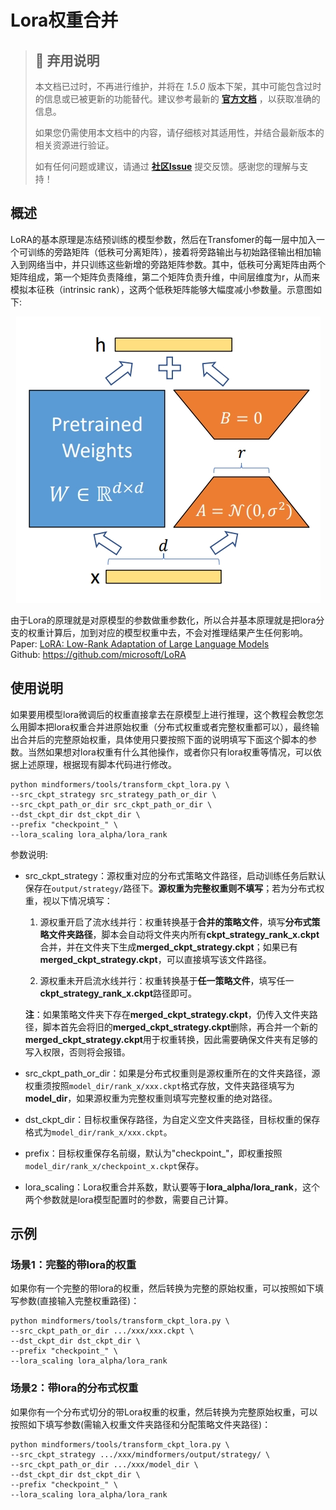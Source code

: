 
# Lora权重合并

> ## 🚨 弃用说明
>
> 本文档已过时，不再进行维护，并将在 *1.5.0* 版本下架，其中可能包含过时的信息或已被更新的功能替代。建议参考最新的 **[官方文档](https://www.mindspore.cn/mindformers/docs/zh-CN/dev/index.html)** ，以获取准确的信息。
>
> 如果您仍需使用本文档中的内容，请仔细核对其适用性，并结合最新版本的相关资源进行验证。
>
> 如有任何问题或建议，请通过 **[社区Issue](https://gitee.com/mindspore/mindformers/issues/new)** 提交反馈。感谢您的理解与支持！

## 概述

LoRA的基本原理是冻结预训练的模型参数，然后在Transfomer的每一层中加入一个可训练的旁路矩阵（低秩可分离矩阵），接着将旁路输出与初始路径输出相加输入到网络当中，并只训练这些新增的旁路矩阵参数。其中，低秩可分离矩阵由两个矩阵组成，第一个矩阵负责降维，第二个矩阵负责升维，中间层维度为r，从而来模拟本征秩（intrinsic rank），这两个低秩矩阵能够大幅度减小参数量。示意图如下:

<div align=center><img src="assets/Transform_Lorackpt/LoRA.png"></div>

由于Lora的原理就是对原模型的参数做重参数化，所以合并基本原理就是把lora分支的权重计算后，加到对应的模型权重中去，不会对推理结果产生任何影响。  
Paper: [LoRA: Low-Rank Adaptation of Large Language Models](https://arxiv.org/abs/2106.09685)  
Github: https://github.com/microsoft/LoRA

## 使用说明

如果要用模型lora微调后的权重直接拿去在原模型上进行推理，这个教程会教您怎么用脚本把lora权重合并进原始权重（分布式权重或者完整权重都可以），最终输出合并后的完整原始权重，具体使用只要按照下面的说明填写下面这个脚本的参数。当然如果想对lora权重有什么其他操作，或者你只有lora权重等情况，可以依据上述原理，根据现有脚本代码进行修改。

```shell
python mindformers/tools/transform_ckpt_lora.py \
--src_ckpt_strategy src_strategy_path_or_dir \
--src_ckpt_path_or_dir src_ckpt_path_or_dir \
--dst_ckpt_dir dst_ckpt_dir \
--prefix "checkpoint_" \
--lora_scaling lora_alpha/lora_rank
```

参数说明:

- src_ckpt_strategy：源权重对应的分布式策略文件路径，启动训练任务后默认保存在`output/strategy/`路径下。**源权重为完整权重则不填写**；若为分布式权重，视以下情况填写：

  1. 源权重开启了流水线并行：权重转换基于**合并的策略文件**，填写**分布式策略文件夹路径**，脚本会自动将文件夹内所有**ckpt_strategy_rank_x.ckpt**合并，并在文件夹下生成**merged_ckpt_strategy.ckpt**；如果已有**merged_ckpt_strategy.ckpt**，可以直接填写该文件路径。

  2. 源权重未开启流水线并行：权重转换基于**任一策略文件**，填写任一**ckpt_strategy_rank_x.ckpt**路径即可。

  **注**：如果策略文件夹下存在**merged_ckpt_strategy.ckpt**，仍传入文件夹路径，脚本首先会将旧的**merged_ckpt_strategy.ckpt**删除，再合并一个新的**merged_ckpt_strategy.ckpt**用于权重转换，因此需要确保文件夹有足够的写入权限，否则将会报错。

- src_ckpt_path_or_dir：如果是分布式权重则是源权重所在的文件夹路径，源权重须按照`model_dir/rank_x/xxx.ckpt`格式存放，文件夹路径填写为**model_dir**，如果源权重为完整权重则填写完整权重的绝对路径。
- dst_ckpt_dir：目标权重保存路径，为自定义空文件夹路径，目标权重的保存格式为`model_dir/rank_x/xxx.ckpt`。
- prefix：目标权重保存名前缀，默认为"checkpoint_"，即权重按照`model_dir/rank_x/checkpoint_x.ckpt`保存。
- lora_scaling：Lora权重合并系数，默认要等于**lora_alpha/lora_rank**，这个两个参数就是lora模型配置时的参数，需要自己计算。

## 示例

### 场景1：完整的带lora的权重

如果你有一个完整的带lora的权重，然后转换为完整的原始权重，可以按照如下填写参数(直接输入完整权重路径)：

```shell
python mindformers/tools/transform_ckpt_lora.py \
--src_ckpt_path_or_dir .../xxx/xxx.ckpt \
--dst_ckpt_dir dst_ckpt_dir \
--prefix "checkpoint_" \
--lora_scaling lora_alpha/lora_rank
```

### 场景2：带lora的分布式权重

如果你有一个分布式切分的带Lora权重的权重，然后转换为完整原始权重，可以按照如下填写参数(需输入权重文件夹路径和分配策略文件夹路径)：

```shell
python mindformers/tools/transform_ckpt_lora.py \
--src_ckpt_strategy .../xxx/mindformers/output/strategy/ \
--src_ckpt_path_or_dir .../xxx/model_dir \
--dst_ckpt_dir dst_ckpt_dir \
--prefix "checkpoint_" \
--lora_scaling lora_alpha/lora_rank
```
